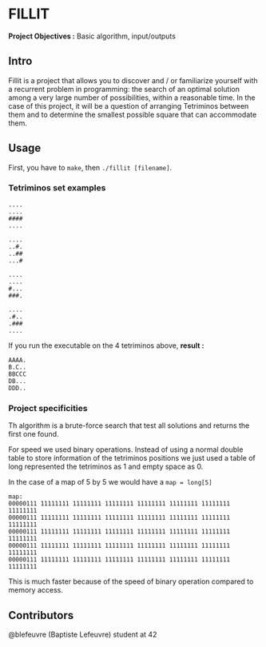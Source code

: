 
# FILLIT

**Project Objectives :** Basic algorithm, input/outputs

## Intro

Fillit is a project that allows you to discover and / or familiarize yourself with a recurrent problem in programming: the search of an optimal solution among a very large number of possibilities, within a reasonable time. In the case of this project, it will be a question of arranging Tetriminos between them and to determine the smallest possible square that can accommodate them.

## Usage

First, you have to `make`, then `./fillit [filename]`.

### Tetriminos set examples
```
....
....
####
....

....
..#.
..##
...#

....
....
#...
###.

....
.#..
.###
....
```
If you run the executable on the 4 tetriminos above, 
**result :**
```
AAAA.
B.C..
BBCCC
DB...
DDD..
```

### Project specificities

Th algorithm is a brute-force search that test all solutions and returns the first one found.

For speed we used binary operations.
Instead of using a normal double table to store information of the tetriminos positions we just used a table of long represented the tetriminos as 1 and empty space as 0.

In the case of a map of 5 by 5 we would have a `map = long[5]`
```
map:
00000111 11111111 11111111 11111111 11111111 11111111 11111111 11111111
00000111 11111111 11111111 11111111 11111111 11111111 11111111 11111111
00000111 11111111 11111111 11111111 11111111 11111111 11111111 11111111
00000111 11111111 11111111 11111111 11111111 11111111 11111111 11111111
00000111 11111111 11111111 11111111 11111111 11111111 11111111 11111111
```

This is much faster because of the speed of binary operation compared to memory access.

## Contributors

@blefeuvre (Baptiste Lefeuvre) student at 42
